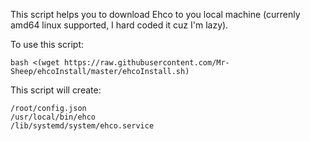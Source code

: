 This script helps you to download Ehco to you local machine (currenly amd64 linux supported, I hard coded it cuz I'm lazy).

To use this script:
```
bash <(wget https://raw.githubusercontent.com/Mr-Sheep/ehcoInstall/master/ehcoInstall.sh)

```

This script will create:
```
/root/config.json
/usr/local/bin/ehco
/lib/systemd/system/ehco.service
```


